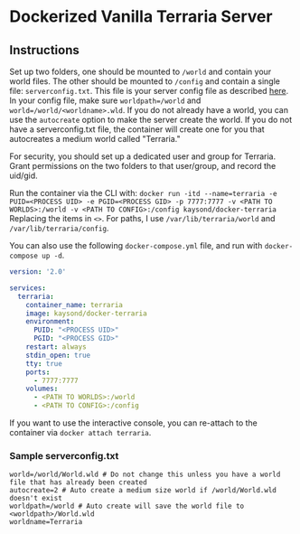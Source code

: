 # Dockerized Vanilla Terraria Server

## Instructions
Set up two folders, one should be mounted to `/world` and contain your world files. The other should be mounted to `/config` and contain a single file: `serverconfig.txt`. This file is your server config file as described [here](https://terraria.gamepedia.com/Guide:Setting_up_a_Terraria_server#Making_a_configuration_file). In your config file, make sure `worldpath=/world` and `world=/world/<worldname>.wld`. If you do not already have a world, you can use the `autocreate` option to make the server create the world. If you do not have a serverconfig.txt file, the container will create one for you that autocreates a medium world called "Terraria."

For security, you should set up a dedicated user and group for Terraria. Grant permissions on the two folders to that user/group, and record the uid/gid.

Run the container via the CLI with: `docker run -itd --name=terraria -e PUID=<PROCESS UID> -e PGID=<PROCESS GID> -p 7777:7777 -v <PATH TO WORLDS>:/world -v <PATH TO CONFIG>:/config kaysond/docker-terraria`
Replacing the items in `<>`. For paths, I use `/var/lib/terraria/world` and `/var/lib/terraria/config`.

You can also use the following `docker-compose.yml` file, and run with `docker-compose up -d`.

```yaml
version: '2.0'

services:
  terraria:
    container_name: terraria
    image: kaysond/docker-terraria
    environment:
      PUID: "<PROCESS UID>"
      PGID: "<PROCESS GID>"
    restart: always
    stdin_open: true
    tty: true
    ports:
      - 7777:7777
    volumes:
      - <PATH TO WORLDS>:/world
      - <PATH TO CONFIG>:/config
```

If you want to use the interactive console, you can re-attach to the container via `docker attach terraria`.

### Sample serverconfig.txt

```
world=/world/World.wld # Do not change this unless you have a world file that has already been created
autocreate=2 # Auto create a medium size world if /world/World.wld doesn't exist
worldpath=/world # Auto create will save the world file to <worldpath>/World.wld
worldname=Terraria
```
